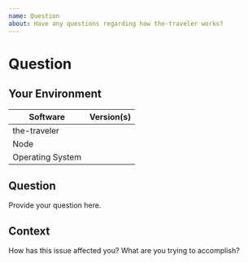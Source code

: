 ```yaml
---
name: Question
about: Have any questions regarding how the-traveler works?
---
```


# Question
## Your Environment
| Software         | Version(s) |
| ---------------- | ---------- |
| the-traveler      |
| Node           |
| Operating System |

## Question
Provide your question here.

## Context
How has this issue affected you? What are you trying to accomplish?
